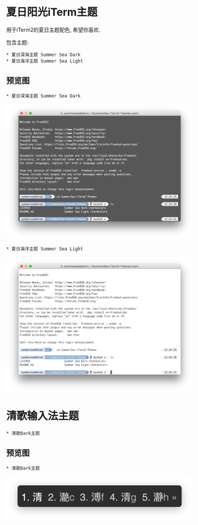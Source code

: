 # 夏日阳光iTerm主题

用于iTerm2的夏日主题配色, 希望你喜欢.

包含主题:

    * 夏日深海主题 Summer Sea Dark
    * 夏日海洋主题 Summer Sea Light


## 预览图

    * 夏日深海主题 Summer Sea Dark

![夏日深海主题 Summer Sea Dark 预览](./README/priview-SummerSeaDark.png)


    * 夏日海洋主题 Summer Sea Light

![夏日深海主题 Summer Sea Light 预览](./README/priview-SummerSeaLight.png)


# 清歌输入法主题

    * 清歌Dark主题

## 预览图

    * 清歌Dark主题

![清歌Dark主题](./README/priview-qingg-dark.png)






